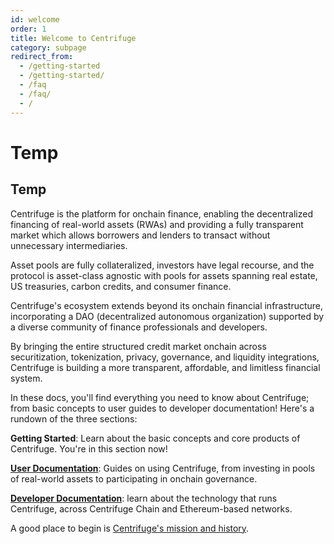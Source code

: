 ```yaml
---
id: welcome
order: 1
title: Welcome to Centrifuge
category: subpage
redirect_from:
  - /getting-started
  - /getting-started/
  - /faq
  - /faq/
  - /
---
```


# Temp

## Temp

Centrifuge is the platform for onchain finance, enabling the decentralized financing of real-world assets (RWAs) and providing a fully transparent market which allows borrowers and lenders to transact without unnecessary intermediaries.

Asset pools are fully collateralized, investors have legal recourse, and the protocol is asset-class agnostic with pools for assets spanning real estate, US treasuries, carbon credits, and consumer finance.

Centrifuge's ecosystem extends beyond its onchain financial infrastructure, incorporating a DAO (decentralized autonomous organization) supported by a diverse community of finance professionals and developers.

By bringing the entire structured credit market onchain across securitization, tokenization, privacy, governance, and liquidity integrations, Centrifuge is building a more transparent, affordable, and limitless financial system.

In these docs, you'll find everything you need to know about Centrifuge; from basic concepts to user guides to developer documentation! Here's a rundown of the three sections:

**Getting Started**: Learn about the basic concepts and core products of Centrifuge. You're in this section now!

**[User Documentation](/user)**: Guides on using Centrifuge, from investing in pools of real-world assets to participating in onchain governance.

**[Developer Documentation](/developer)**: learn about the technology that runs Centrifuge, across Centrifuge Chain and Ethereum-based networks.

A good place to begin is [Centrifuge's mission and history](/getting-started/mission-and-history).